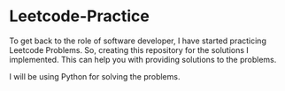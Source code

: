 # Leetcode-Practice
To get back to the role of software developer, I have started practicing Leetcode Problems. So, creating this repository for the solutions I implemented. This can help you with providing solutions to the problems.

I will be using Python for solving the problems.
